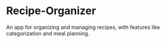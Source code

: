 # Recipe-Organizer
An app for organizing and managing recipes, with features like categorization and meal planning.
